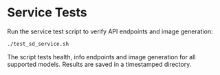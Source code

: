 # Service Tests

Run the service test script to verify API endpoints and image generation:
```bash
./test_sd_service.sh
```

The script tests health, info endpoints and image generation for all supported models. Results are saved in a timestamped directory. 